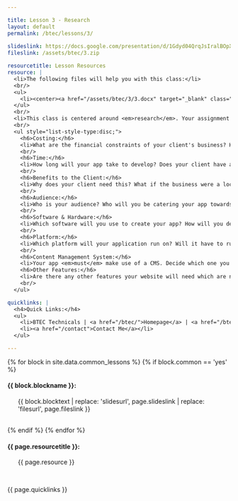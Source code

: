 ```yaml
---

title: Lesson 3 - Research
layout: default
permalink: /btec/lessons/3/
    
slideslink: https://docs.google.com/presentation/d/1Gdyd04QrqJsIralBOpXm2n9aO6rqL-b95p5grqqIiQU/export/pdf
fileslink: /assets/btec/3.zip

resourcetitle: Lesson Resources
resource: |
  <li>The following files will help you with this class:</li>
  <br/>
  <ul>
    <li><center><a href="/assets/btec/3/3.docx" target="_blank" class="btn btn-ghost">Download Documents</a></center></li>
  </ul>
  <br/>
  <li>This class is centered around <em>research</em>. Your assignment will be set next week, and will be based around explaining to a group of small business leaders why they should hire you to create an app for their business. Start to think about what you will tell them. Below is a list of a few things to consider:</li>
  <br/>
  <ul style="list-style-type:disc;">
    <h6>Costing:</h6> 
    <li>What are the financial constraints of your client's business? How will you, the developer, make money as well?</li>
    <br/>
    <h6>Time:</h6> 
    <li>How long will your app take to develop? Does your client have a time limit?</li>
    <br/>
    <h6>Benefits to the Client:</h6> 
    <li>Why does your client need this? What if the business were a local plumber or a local sports club? How would the business benefit from your application?</li>
    <br/>
    <h6>Audience:</h6>
    <li>Who is your audience? Who will you be catering your app towards? Will it be for children or adults, tech-savvy or not?</li>
    <br/>
    <h6>Software & Hardware:</h6>
    <li>Which software will you use to create your app? How will you develop and test it? What are your hardware requirements? Does your app need <em>hosting</em> services? Is there an ongoing cost for this?</li>
    <br/>
    <h6>Platform:</h6>
    <li>Which platform will your application run on? Will it have to run on a web browser as well as a phone/tablet? Will it have an Alexa/Google Home skill attached to it?</li>
    <br/>
    <h6>Content Management System:</h6>
    <li>Your app <em>must</em> make use of a CMS. Decide which one you are likely to use. Think about usability and ease of use for your client. The idea is for the client to <em>maintain the app themselves after you have developed it!!</em> Therefore, you should choose a CMS which is easy to use and has lots of features.</li>
    <h6>Other Features:</h6>
    <li>Are there any other features your website will need which are not mentioned here? List them and discuss them in your document.</li>
    <br/>
  </ul>

quicklinks: |
  <h4>Quick Links:</h4>
  <ul>
    <li>BTEC Technicals | <a href="/btec/">Homepage</a> | <a href="/btec/lessons/0/">Lesson 0 - Introduction</a></li>
    <li><a href="/contact">Contact Me</a></li>
  </ul> 

---
```


{% for block in site.data.common_lessons %}
  {% if block.common == 'yes' %}
  <h4 id="{{ block.idtag }}">{{ block.blockname }}:</h4>
  <ul>
    {{ block.blocktext | replace: 'slidesurl', page.slideslink | replace: 'filesurl', page.fileslink }}
  </ul>
  <br/>
  {% endif %}
{% endfor %}

<h4>{{ page.resourcetitle }}:</h4>
<ul>
  {{ page.resource }}
</ul>
<br/>

{{ page.quicklinks }}

<br/>
